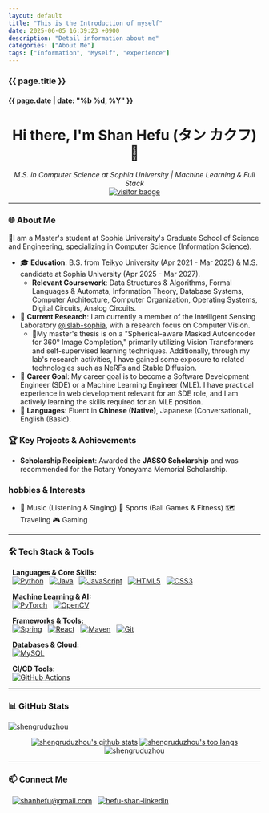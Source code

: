 ```yaml
---
layout: default
title: "This is the Introduction of myself"
date: 2025-06-05 16:39:23 +0900
description: "Detail information about me"
categories: ["About Me"]
tags: ["Information", "Myself", "experience"]
---
```


<style>
    .content a {
        color: #FFD770;
        text-decoration: none;
        font-weight: 500;
        transition: color 0.3s;
    }

    .content a:hover {
        color: #fffb00;
        text-decoration: underline;
    }
</style>

<h3>{{ page.title }}</h3>
<h4>{{ page.date | date: "%b %d, %Y" }}</h4>

<h1 align="center">
  Hi there, I'm Shan Hefu (タン カクフ) 👋
</h1>
<p align="center">
  <em>M.S. in Computer Science at Sophia University | Machine Learning & Full Stack </em>
  <br />
  <a href="https://github.com/shengruduzhou">
    <img src="https://visitor-badge.laobi.icu/badge?page_id=shengruduzhou.shengruduzhou&left_text=Visitors" alt="visitor badge"/>
  </a>
</p>

---
### 🌐 About Me

🧠I am a Master's student at Sophia University's Graduate School of Science and Engineering, specializing in Computer Science (Information Science). 

- 🎓 **Education**: B.S. from Teikyo University (Apr 2021 - Mar 2025) & M.S. candidate at Sophia University (Apr 2025 - Mar 2027).
  - **Relevant Coursework**: Data Structures & Algorithms, Formal Languages & Automata, Information Theory, Database Systems, Computer Architecture, Computer Organization, Operating Systems, Digital Circuits, Analog Circuits.
- 🔭 **Current Research**:  I am currently a member of the Intelligent Sensing Laboratory [@islab-sophia](https://github.com/islab-sophia), with a research focus on Computer Vision.
  - 🌟My master's thesis is on a "Spherical-aware Masked Autoencoder for 360° Image Completion," primarily utilizing Vision Transformers and self-supervised learning techniques. Additionally, through my lab's research activities, I have gained some exposure to related technologies such as NeRFs and Stable Diffusion.
- 🌱 **Career Goal**: My career goal is to become a Software Development Engineer (SDE) or a Machine Learning Engineer (MLE). I have practical experience in web development relevant for an SDE role, and I am actively learning the skills required for an MLE position.
- 💬 **Languages**: Fluent in **Chinese (Native)**, Japanese (Conversational), English (Basic).

### 🏆 Key Projects & Achievements
- **Scholarship Recipient**: Awarded the **JASSO Scholarship** and was recommended for the Rotary Yoneyama Memorial Scholarship.

###  hobbies & Interests
- 🎵 Music (Listening & Singing) 🏀 Sports (Ball Games & Fitness) 🗺️ Traveling 🎮 Gaming

---

### 🛠️ Tech Stack & Tools

<p align="left">
  <strong>Languages & Core Skills:</strong><br>
    <a href="https://www.python.org" target="_blank" rel="noreferrer"><img alt="Python" src="https://img.shields.io/badge/Python-3776AB?style=for-the-badge&logo=python&logoColor=white"></a>
  <a href="https://openjdk.java.net/" target="_blank" rel="noreferrer"><img alt="Java" src="https://img.shields.io/badge/Java-ED8B00?style=for-the-badge&logo=openjdk&logoColor=white"></a>
  <a href="https://developer.mozilla.org/en-US/docs/Web/JavaScript" target="_blank" rel="noreferrer"><img alt="JavaScript" src="https://img.shields.io/badge/JavaScript-F7DF1E?style=for-the-badge&logo=javascript&logoColor=black"></a>
  <a href="https://developer.mozilla.org/en-US/docs/Web/Guide/HTML/HTML5" target="_blank" rel="noreferrer"><img alt="HTML5" src="https://img.shields.io/badge/HTML5-E34F26?style=for-the-badge&logo=html5&logoColor=white"></a>
  <a href="https://developer.mozilla.org/en-US/docs/Web/CSS/CSS3" target="_blank" rel="noreferrer"><img alt="CSS3" src="https://img.shields.io/badge/CSS3-1572B6?style=for-the-badge&logo=css3&logoColor=white"></a>
</p>
<p align="left">
  <strong>Machine Learning & AI:</strong><br>
  <a href="https://pytorch.org/" target="_blank" rel="noreferrer"><img alt="PyTorch" src="https://img.shields.io/badge/PyTorch-EE4C2C?style=for-the-badge&logo=pytorch&logoColor=white"></a>
  <a href="https://opencv.org/" target="_blank" rel="noreferrer"><img alt="OpenCV" src="https://img.shields.io/badge/OpenCV-5C3EE8?style=for-the-badge&logo=opencv&logoColor=white"></a>
</p>
<p align="left">
  <strong>Frameworks & Tools:</strong><br>
  <a href="https://spring.io/" target="_blank" rel="noreferrer"><img alt="Spring" src="https://img.shields.io/badge/Spring-6DB33F?style=for-the-badge&logo=spring&logoColor=white"></a>
  <a href="https://reactjs.org/" target="_blank" rel="noreferrer"><img alt="React" src="https://img.shields.io/badge/React-20232A?style=for-the-badge&logo=react&logoColor=61DAFB"></a>
  <a href="https://maven.apache.org/" target="_blank" rel="noreferrer"><img alt="Maven" src="https://img.shields.io/badge/Apache_Maven-C71A36?style=for-the-badge&logo=apachemaven&logoColor=white"></a>
  <a href="https://git-scm.com/" target="_blank" rel="noreferrer"><img alt="Git" src="https://img.shields.io/badge/Git-F05032?style=for-the-badge&logo=git&logoColor=white"></a>
</p>
<p align="left">
  <strong>Databases & Cloud:</strong><br>
  <a href="https://www.mysql.com/" target="_blank" rel="noreferrer"><img alt="MySQL" src="https://img.shields.io/badge/MySQL-4479A1?style=for-the-badge&logo=mysql&logoColor=white"></a>
</p>
<p align="left">
  <strong>CI/CD Tools:</strong><br>
  <a href="https://github.com/features/actions" target="_blank" rel="noreferrer"><img alt="GitHub Actions" src="https://img.shields.io/badge/GitHub_Actions-2088FF?style=for-the-badge&logo=githubactions&logoColor=white"></a>
</p>


---

### 📊 GitHub Stats

<p align="left"> <a href="https://github.com/ryo-ma/github-profile-trophy"><img src="https://github-profile-trophy.vercel.app/?username=shengruduzhou" alt="shengruduzhou" /></a> </p>

<p align="center">
  <a href="https://github.com/shengruduzhou" target="_blank" rel="noreferrer">
    <a href="http://shengruduzhou.github.io/" target="blank"><img src="https://github-readme-stats.vercel.app/api?username=shengruduzhou&show_icons=true&locale=en&theme=ambient_gradient&count_private=true" alt="shengruduzhou's github stats"/></a>
    <a href="http://shengruduzhou.github.io/" target="blank"><img src="https://github-readme-stats.vercel.app/api/top-langs/?username=shengruduzhou&layout=compact&locale=en&theme=ambient_gradient" alt="shengruduzhou's top langs"/></a>
  </a>
    <img align="center" src="https://github-readme-streak-stats.herokuapp.com/?user=shengruduzhou&" alt="shengruduzhou" />
</p>

---

### 📫 Connect Me

<p align="left">
    <a href="mailto:shanhefu@gmail.com" target="blank"><img align="center" src="https://img.shields.io/badge/Gmail-D14836?style=for-the-badge&logo=gmail&logoColor=white" alt="shanhefu@gmail.com" /></a>
  <a href="https://linkedin.com/in/hefu-shan-054b24361/" target="blank"><img align="center" src="https://img.shields.io/badge/LinkedIn-0077B5?style=for-the-badge&logo=linkedin&logoColor=white" alt="hefu-shan-linkedin" /></a>
</p>

